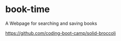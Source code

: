 # book-time
A Webpage for searching and saving books

https://github.com/coding-boot-camp/solid-broccoli
